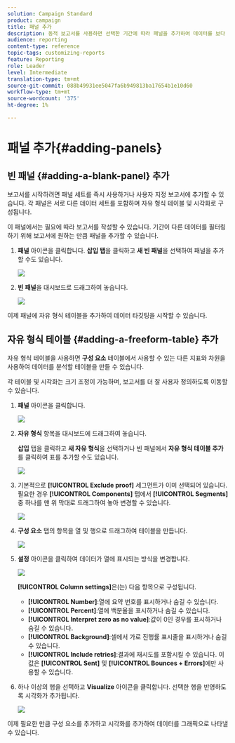 ```yaml
---
solution: Campaign Standard
product: campaign
title: 패널 추가
description: 동적 보고서를 사용하면 선택한 기간에 따라 패널을 추가하여 데이터를 보다 효과적으로 필터링할 수 있습니다.
audience: reporting
content-type: reference
topic-tags: customizing-reports
feature: Reporting
role: Leader
level: Intermediate
translation-type: tm+mt
source-git-commit: 088b49931ee5047fa6b949813ba17654b1e10d60
workflow-type: tm+mt
source-wordcount: '375'
ht-degree: 1%

---
```



# 패널 추가{#adding-panels}

## 빈 패널 {#adding-a-blank-panel} 추가

보고서를 시작하려면 패널 세트를 즉시 사용하거나 사용자 지정 보고서에 추가할 수 있습니다. 각 패널은 서로 다른 데이터 세트를 포함하며 자유 형식 테이블 및 시각화로 구성됩니다.

이 패널에서는 필요에 따라 보고서를 작성할 수 있습니다. 기간이 다른 데이터를 필터링하기 위해 보고서에 원하는 만큼 패널을 추가할 수 있습니다.

1. **패널** 아이콘을 클릭합니다. **삽입 탭**&#x200B;을 클릭하고 **새 빈 패널**&#x200B;을 선택하여 패널을 추가할 수도 있습니다.

   ![](assets/dynamic_report_panel_1.png)

1. **빈 패널**&#x200B;을 대시보드로 드래그하여 놓습니다.

   ![](assets/dynamic_report_panel.png)

이제 패널에 자유 형식 테이블을 추가하여 데이터 타깃팅을 시작할 수 있습니다.

## 자유 형식 테이블 {#adding-a-freeform-table} 추가

자유 형식 테이블을 사용하면 **구성 요소** 테이블에서 사용할 수 있는 다른 지표와 차원을 사용하여 데이터를 분석할 테이블을 만들 수 있습니다.

각 테이블 및 시각화는 크기 조정이 가능하며, 보고서를 더 잘 사용자 정의하도록 이동할 수 있습니다.

1. **패널** 아이콘을 클릭합니다.

   ![](assets/dynamic_report_panel_1.png)

1. **자유 형식** 항목을 대시보드에 드래그하여 놓습니다.

   **삽입** 탭을 클릭하고 **새 자유 형식**&#x200B;을 선택하거나 빈 패널에서 **자유 형식 테이블 추가**&#x200B;를 클릭하여 표를 추가할 수도 있습니다.

   ![](assets/dynamic_report_panel_2.png)

1. 기본적으로 **[!UICONTROL Exclude proof]** 세그먼트가 이미 선택되어 있습니다. 필요한 경우 **[!UICONTROL Components]** 탭에서 **[!UICONTROL Segments]** 중 하나를 맨 위 막대로 드래그하여 놓아 변경할 수 있습니다.

   ![](assets/dynamic_report_panel_3.png)

1. **구성 요소** 탭의 항목을 열 및 행으로 드래그하여 테이블을 만듭니다.

   ![](assets/dynamic_report_freeform_3.png)

1. **설정** 아이콘을 클릭하여 데이터가 열에 표시되는 방식을 변경합니다.

   ![](assets/dynamic_report_freeform_4.png)

   **[!UICONTROL Column settings]**&#x200B;은(는) 다음 항목으로 구성됩니다.

   * **[!UICONTROL Number]**:열에 요약 번호를 표시하거나 숨길 수 있습니다.
   * **[!UICONTROL Percent]**:열에 백분율을 표시하거나 숨길 수 있습니다.
   * **[!UICONTROL Interpret zero as no value]**:값이 0인 경우를 표시하거나 숨길 수 있습니다.
   * **[!UICONTROL Background]**:셀에서 가로 진행률 표시줄을 표시하거나 숨길 수 있습니다.
   * **[!UICONTROL Include retries]**:결과에 재시도를 포함시킬 수 있습니다. 이 값은 **[!UICONTROL Sent]** 및 **[!UICONTROL Bounces + Errors]**&#x200B;에만 사용할 수 있습니다.

1. 하나 이상의 행을 선택하고 **Visualize** 아이콘을 클릭합니다. 선택한 행을 반영하도록 시각화가 추가됩니다.

   ![](assets/dynamic_report_freeform_5.png)

이제 필요한 만큼 구성 요소를 추가하고 시각화를 추가하여 데이터를 그래픽으로 나타낼 수 있습니다.
